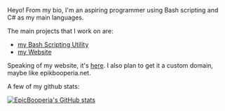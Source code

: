 Heyo! From my bio, I'm an aspiring programmer using Bash scripting and C# as my main languages.

The main projects that I work on are:
- [my Bash Scripting Utility](https://github.com/0xBooper/BashScriptingUtility)
- [my Website](https://github.com/0xBooper/0xBooper.github.io)

Speaking of my website, it's [here](https://0xBooper.github.io/index.html). I also plan to get it a custom domain, maybe like epikbooperia.net.

A few of my github stats:

[![EpicBooperia's GitHub stats](https://github-readme-stats.vercel.app/api?username=0xBooper&show_icons=true)](https://github.com/anuraghazra/github-readme-stats)
